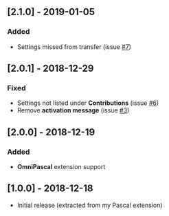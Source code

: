 ## [2.1.0] - 2019-01-05
### Added
- Settings missed from transfer (issue [#7](https://github.com/alefragnani/vscode-pascal-formatter/issues/7))

## [2.0.1] - 2018-12-29
### Fixed
- Settings not listed under **Contributions** (issue [#6](https://github.com/alefragnani/vscode-pascal-formatter/issues/6))
- Remove **activation message** (issue [#3](https://github.com/alefragnani/vscode-pascal-formatter/issues/3))

## [2.0.0] - 2018-12-19
### Added
- **OmniPascal** extension support

## [1.0.0] - 2018-12-18
- Initial release (extracted from my Pascal extension)